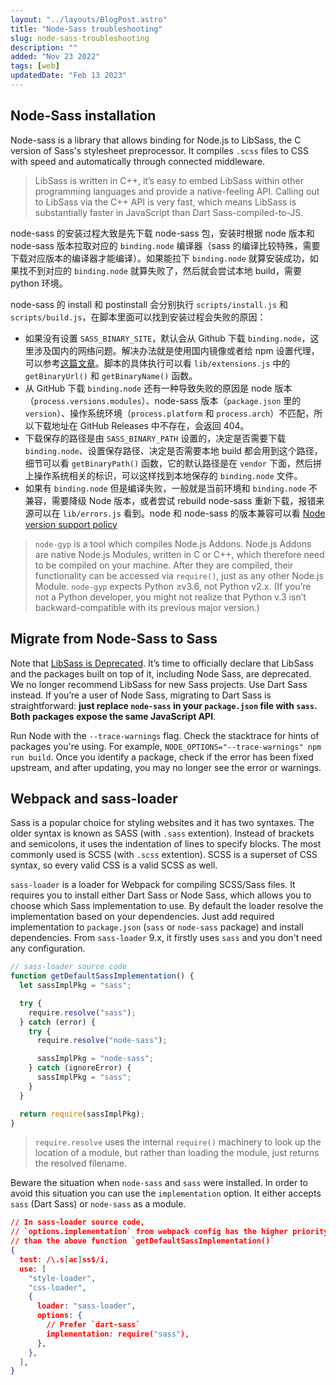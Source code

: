 ```yaml
---
layout: "../layouts/BlogPost.astro"
title: "Node-Sass troubleshooting"
slug: node-sass-troubleshooting
description: ""
added: "Nov 23 2022"
tags: [web]
updatedDate: "Feb 13 2023"
---
```


## Node-Sass installation
Node-sass is a library that allows binding for Node.js to LibSass, the C version of Sass's stylesheet preprocessor. It compiles `.scss` files to CSS with speed and automatically through connected middleware.

> LibSass is written in C++, it’s easy to embed LibSass within other programming languages and provide a native-feeling API. Calling out to LibSass via the C++ API is very fast, which means LibSass is substantially faster in JavaScript than Dart Sass-compiled-to-JS.

node-sass 的安装过程大致是先下载 node-sass 包，安装时根据 node 版本和 node-sass 版本拉取对应的 `binding.node` 编译器（sass 的编译比较特殊，需要下载对应版本的编译器才能编译）。如果能拉下 `binding.node` 就算安装成功，如果找不到对应的 `binding.node` 就算失败了，然后就会尝试本地 build，需要 python 环境。

node-sass 的 install 和 postinstall 会分别执行 `scripts/install.js` 和 `scripts/build.js`，在脚本里面可以找到安装过程会失败的原因： 
- 如果没有设置 `SASS_BINARY_SITE`，默认会从 Github 下载 `binding.node`，这里涉及国内的网络问题。解决办法就是使用国内镜像或者给 npm 设置代理，可以参考[这篇文章](https://juejin.cn/post/6946530710324772878)。脚本的具体执行可以看 `lib/extensions.js` 中的 `getBinaryUrl()` 和 `getBinaryName()` 函数。
- 从 GitHub 下载 `binding.node` 还有一种导致失败的原因是 node 版本（`process.versions.modules`）、node-sass 版本（`package.json` 里的 `version`）、操作系统环境（`process.platform` 和 `process.arch`）不匹配，所以下载地址在 GitHub Releases 中不存在，会返回 404。
- 下载保存的路径是由 `SASS_BINARY_PATH` 设置的，决定是否需要下载 `binding.node`、设置保存路径、决定是否需要本地 build 都会用到这个路径，细节可以看 `getBinaryPath()` 函数，它的默认路径是在 `vendor` 下面，然后拼上操作系统相关的标识，可以这样找到本地保存的 `binding.node` 文件。
- 如果有 `binding.node` 但是编译失败，一般就是当前环境和 `binding.node` 不兼容，需要降级 Node 版本，或者尝试 rebuild node-sass 重新下载，报错来源可以在 `lib/errors.js` 看到。node 和 node-sass 的版本兼容可以看 [Node version support policy](https://github.com/sass/node-sass#node-version-support-policy)

> `node-gyp` is a tool which compiles Node.js Addons. Node.js Addons are native Node.js Modules, written in C or C++, which therefore need to be compiled on your machine. After they are compiled, their functionality can be accessed via `require()`, just as any other Node.js Module. `node-gyp` expects Python ≥v3.6, not Python v2.x. (If you’re not a Python developer, you might not realize that Python v.3 isn’t backward-compatible with its previous major version.)

## Migrate from Node-Sass to Sass
Note that [LibSass is Deprecated](https://sass-lang.com/blog/libsass-is-deprecated). It’s time to officially declare that LibSass and the packages built on top of it, including Node Sass, are deprecated. We no longer recommend LibSass for new Sass projects. Use Dart Sass instead. If you’re a user of Node Sass, migrating to Dart Sass is straightforward: **just replace `node-sass` in your `package.json` file with `sass`. Both packages expose the same JavaScript API**.

Run Node with the `--trace-warnings` flag. Check the stacktrace for hints of packages you're using. For example, `NODE_OPTIONS="--trace-warnings" npm run build`. Once you identify a package, check if the error has been fixed upstream, and after updating, you may no longer see the error or warnings.

## Webpack and sass-loader
Sass is a popular choice for styling websites and it has two syntaxes. The older syntax is known as SASS (with `.sass` extention). Instead of brackets and semicolons, it uses the indentation of lines to specify blocks. The most commonly used is SCSS (with `.scss` extention). SCSS is a superset of CSS syntax, so every valid CSS is a valid SCSS as well.

`sass-loader` is a loader for Webpack for compiling SCSS/Sass files. It requires you to install either Dart Sass or Node Sass, which allows you to choose which Sass implementation to use. By default the loader resolve the implementation based on your dependencies. Just add required implementation to `package.json` (`sass` or `node-sass` package) and install dependencies. From `sass-loader` 9.x, it firstly uses `sass` and you don't need any configuration. 

```js
// sass-loader source code
function getDefaultSassImplementation() {
  let sassImplPkg = "sass";

  try {
    require.resolve("sass");
  } catch (error) {
    try {
      require.resolve("node-sass");

      sassImplPkg = "node-sass";
    } catch (ignoreError) {
      sassImplPkg = "sass";
    }
  }

  return require(sassImplPkg);
}
```

> `require.resolve` uses the internal `require()` machinery to look up the location of a module, but rather than loading the module, just returns the resolved filename.

Beware the situation when `node-sass` and `sass` were installed. In order to avoid this situation you can use the `implementation` option. It either accepts `sass` (Dart Sass) or `node-sass` as a module.

```json
// In sass-loader source code, 
// `options.implementation` from webpack config has the higher priority
// than the above function `getDefaultSassImplementation()`
{
  test: /\.s[ac]ss$/i,
  use: [
    "style-loader",
    "css-loader",
    {
      loader: "sass-loader",
      options: {
        // Prefer `dart-sass`
        implementation: require("sass"),
      },
    },
  ],
}
```
